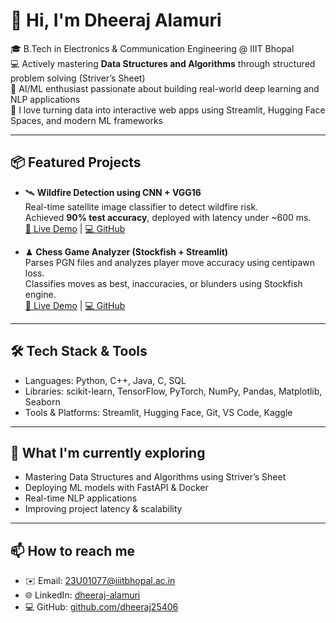 # 👋 Hi, I'm Dheeraj Alamuri

🎓 B.Tech in Electronics & Communication Engineering @ IIIT Bhopal  
💻 Actively mastering **Data Structures and Algorithms** through structured problem solving (Striver’s Sheet)  
🤖 AI/ML enthusiast passionate about building real-world deep learning and NLP applications  
🚀 I love turning data into interactive web apps using Streamlit, Hugging Face Spaces, and modern ML frameworks

---

## 📦 Featured Projects

- 🛰 **Wildfire Detection using CNN + VGG16**  
  Real-time satellite image classifier to detect wildfire risk.  
  Achieved **90% test accuracy**, deployed with latency under ~600 ms.  
  [🔗 Live Demo](https://huggingface.co/spaces/DheerajAlamuri/wildfire-predictor) | [💻 GitHub](https://github.com/dheeraj25406/wildfire-predictor)

- ♟ **Chess Game Analyzer (Stockfish + Streamlit)**  
  Parses PGN files and analyzes player move accuracy using centipawn loss.  
  Classifies moves as best, inaccuracies, or blunders using Stockfish engine.  
  [🔗 Live Demo](https://huggingface.co/spaces/DheerajAlamuri/chess-game-analyzer) | [💻 GitHub](https://github.com/dheeraj25406/chess-game-analyzer)

---

## 🛠 Tech Stack & Tools

- Languages: Python, C++, Java, C, SQL  
- Libraries: scikit-learn, TensorFlow, PyTorch, NumPy, Pandas, Matplotlib, Seaborn  
- Tools & Platforms: Streamlit, Hugging Face, Git, VS Code, Kaggle

---

## 🌱 What I'm currently exploring

- Mastering Data Structures and Algorithms using Striver’s Sheet  
- Deploying ML models with FastAPI & Docker  
- Real-time NLP applications  
- Improving project latency & scalability

---

## 📫 How to reach me

- ✉️ Email: [23U01077@iiitbhopal.ac.in](mailto:23U01077@iiitbhopal.ac.in)  
- 🌐 LinkedIn: [dheeraj-alamuri](https://in.linkedin.com/in/dheeraj-alamuri-b09165280)  
- 💻 GitHub: [github.com/dheeraj25406](https://github.com/dheeraj25406)

